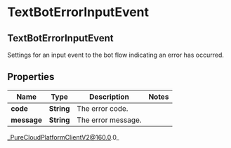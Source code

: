 # TextBotErrorInputEvent

## TextBotErrorInputEvent
Settings for an input event to the bot flow indicating an error has occurred.

## Properties

|Name | Type | Description | Notes|
|------------ | ------------- | ------------- | -------------|
| **code** | **String** | The error code. | |
| **message** | **String** | The error message. | |



_PureCloudPlatformClientV2@160.0.0_
